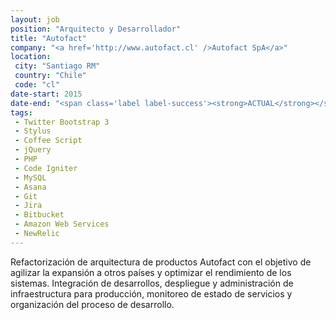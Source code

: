 ```yaml
---
layout: job
position: "Arquitecto y Desarrollador"
title: "Autofact"
company: "<a href='http://www.autofact.cl' />Autofact SpA</a>"
location:
 city: "Santiago RM"
 country: "Chile"
 code: "cl"
date-start: 2015
date-end: "<span class='label label-success'><strong>ACTUAL</strong></span>"
tags:
 - Twitter Bootstrap 3
 - Stylus
 - Coffee Script
 - jQuery
 - PHP
 - Code Igniter
 - MySQL
 - Asana
 - Git
 - Jira
 - Bitbucket
 - Amazon Web Services
 - NewRelic
---
```


Refactorización de arquitectura de productos Autofact con el objetivo de agilizar la expansión a otros países y optimizar el rendimiento de los sistemas. 
Integración de desarrollos, despliegue y administración de infraestructura para producción, monitoreo de estado de servicios y organización del proceso de desarrollo.